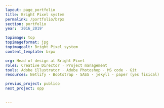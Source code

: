 ```yaml
---
layout: page_portfolio
title: Bright Pixel system
permalink: /portfolio/brpx
section: portfolio
year: '2016_2019'

topimage: top
topimageformat: jpg
topimagealt: Bright Pixel system
content_template: brpx

org: Head of design at Bright Pixel
roles: Creative Director · Project management 
tools: Adobe illustrator · Adobe Photoshop · MS code · Git
resources: Netlify · Bootstrap · SASS · jekyll · paper (yes fisical)

previus_project: publico
next_project: opp

  
---
```



